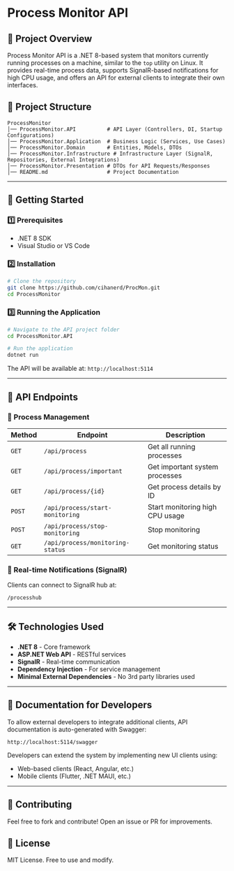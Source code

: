 # Process Monitor API

## 📌 Project Overview
Process Monitor API is a .NET 8-based system that monitors currently running processes on a machine, similar to the `top` utility on Linux. It provides real-time process data, supports SignalR-based notifications for high CPU usage, and offers an API for external clients to integrate their own interfaces.

## 📂 Project Structure
```
ProcessMonitor
│── ProcessMonitor.API          # API Layer (Controllers, DI, Startup Configurations)
│── ProcessMonitor.Application  # Business Logic (Services, Use Cases)
│── ProcessMonitor.Domain       # Entities, Models, DTOs
│── ProcessMonitor.Infrastructure # Infrastructure Layer (SignalR, Repositories, External Integrations)
│── ProcessMonitor.Presentation # DTOs for API Requests/Responses
│── README.md                   # Project Documentation
```

---

## 🚀 Getting Started

### 1️⃣ Prerequisites
- .NET 8 SDK
- Visual Studio or VS Code

### 2️⃣ Installation
```sh
# Clone the repository
git clone https://github.com/cihanerd/ProcMon.git
cd ProcessMonitor
```

### 3️⃣ Running the Application
```sh
# Navigate to the API project folder
cd ProcessMonitor.API

# Run the application
dotnet run
```
The API will be available at: `http://localhost:5114`

---

## 📡 API Endpoints

### 🔹 Process Management
| Method | Endpoint | Description |
|--------|---------|-------------|
| `GET` | `/api/process` | Get all running processes |
| `GET` | `/api/process/important` | Get important system processes |
| `GET` | `/api/process/{id}` | Get process details by ID |
| `POST` | `/api/process/start-monitoring` | Start monitoring high CPU usage |
| `POST` | `/api/process/stop-monitoring` | Stop monitoring |
| `GET` | `/api/process/monitoring-status` | Get monitoring status |

### 🔹 Real-time Notifications (SignalR)
Clients can connect to SignalR hub at:
```
/processhub
```

---

## 🛠️ Technologies Used
- **.NET 8** - Core framework
- **ASP.NET Web API** - RESTful services
- **SignalR** - Real-time communication
- **Dependency Injection** - For service management
- **Minimal External Dependencies** - No 3rd party libraries used

---

## 📖 Documentation for Developers
To allow external developers to integrate additional clients, API documentation is auto-generated with Swagger:
```
http://localhost:5114/swagger
```
Developers can extend the system by implementing new UI clients using:
- Web-based clients (React, Angular, etc.)
- Mobile clients (Flutter, .NET MAUI, etc.)

---

## 🔗 Contributing
Feel free to fork and contribute! Open an issue or PR for improvements.

## 📜 License
MIT License. Free to use and modify.

